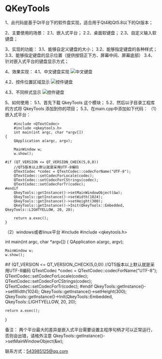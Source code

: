 # QKeyTools

1、此代码是基于Qt平台下的软件盘实现，适合用于Qt4和Qt5.8以下的Qt版本；

2、主要使用的场景：
2.1、嵌入式平台；
2.2、桌面软键盘；
2.3、自定义输入软键盘；
 
3、实现的功能：
3.1、能够自定义键盘的大小；
3.2、能够指定键盘的各种样式；
3.3、能够指定键盘的显示位置（提供按钮正下方、屏幕中间、屏幕底部）
3.4、针对嵌入式平台的键盘显示方式；
  
4、效果实现：
4.1、中文键盘实现
![中文键盘](https://github.com/wodelover/QKeyTools/blob/master/chinese.png)
  
4.2、控件位置区域显示
![控件键盘](https://github.com/wodelover/QKeyTools/blob/master/control.png)
  
4.3、不同样式显示
![控件键盘](https://github.com/wodelover/QKeyTools/blob/master/style1.png)

5、如何使用：
5.1、首先下载 QkeyTools 这个模块；
5.2、然后以子目录工程库的方式将 QkeyTools 添加到你的项目；
5.3、在main.cpp中添加如下代码：
（1）嵌入式平台：
```
    #include <QTextCodec>
    #include <qkeytools.h>
    int main(int argc, char *argv[])
{
    QApplication a(argc, argv);

    MainWindow w;
    w.show();

#if (QT_VERSION <= QT_VERSION_CHECK(5,0,0))
    //QT5版本以上默认就是采用UTF-8编码
    QTextCodec *codec = QTextCodec::codecForName("UTF-8");
    QTextCodec::setCodecForLocale(codec);
    QTextCodec::setCodecForCStrings(codec);
    QTextCodec::setCodecForTr(codec);
#endif
    QkeyTools::getInstance()->setMainWindowObject(&w);
    QkeyTools::getInstance()->setWidth(1024);
    QkeyTools::getInstance()->setHeight(300);
    QkeyTools::getInstance()->Init(QkeyTools::Embedded, QkeyTools::LIGHTYELLOW, 20, 20);

    return a.exec();
}
```
（2）windows或者linux平台
#include <QTextCodec>
#include <qkeytools.h>

int main(int argc, char *argv[])
{
    QApplication a(argc, argv);

    MainWindow w;
    w.show();

#if (QT_VERSION <= QT_VERSION_CHECK(5,0,0))
    //QT5版本以上默认就是采用UTF-8编码
    QTextCodec *codec = QTextCodec::codecForName("UTF-8");
    QTextCodec::setCodecForLocale(codec);
    QTextCodec::setCodecForCStrings(codec);
    QTextCodec::setCodecForTr(codec);
#endif
    QkeyTools::getInstance()->setWidth(1024);
    QkeyTools::getInstance()->setHeight(300);
    QkeyTools::getInstance()->Init(QkeyTools::Embedded, QkeyTools::LIGHTYELLOW, 20, 20);

    return a.exec();
}

备注： 两个平台最大的差异是嵌入式平台需要设置主程序句柄才可以正常运行，否则会出错，请格外注意
QkeyTools::getInstance()->setMainWindowObject(&w);

联系方式：543985125@qq.com

